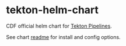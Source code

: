 # tekton-helm-chart

CDF official helm chart for [Tekton Pipelines](https://github.com/tektoncd/pipeline).

See chart [readme](./tekton/README.md) for install and config options.